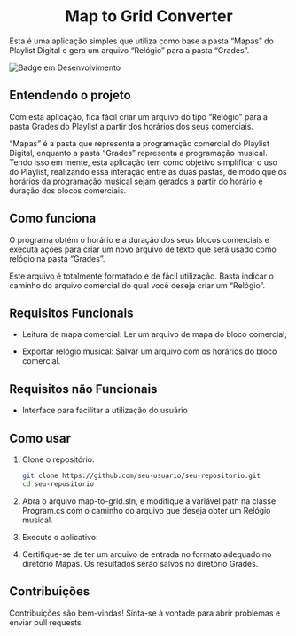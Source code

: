 <h1 align="center"> Map to Grid Converter </h1>


Esta é uma aplicação simples que utiliza como base a pasta “Mapas” do Playlist Digital e gera um arquivo “Relógio” para a pasta “Grades”.

![Badge em Desenvolvimento](http://img.shields.io/static/v1?label=STATUS&message=EM%20DESENVOLVIMENTO&color=GREEN&style=flat)
## Entendendo o projeto

Com esta aplicação, fica fácil criar um arquivo do tipo “Relógio” para a pasta Grades do Playlist a partir dos horários dos seus comerciais.

“Mapas” é a pasta que representa a programação comercial do Playlist Digital, enquanto a pasta “Grades” representa a programação musical. Tendo isso em mente, esta aplicação tem como objetivo simplificar o uso do Playlist, realizando essa interação entre as duas pastas, de modo que os horários da programação musical sejam gerados a partir do horário e duração dos blocos comerciais.


## Como funciona


O programa obtém o horário e a duração dos seus blocos comerciais e executa ações para criar um novo arquivo de texto que será usado como relógio na pasta “Grades”. 

Este arquivo é totalmente formatado e de fácil utilização. Basta indicar o caminho do arquivo comercial do qual você deseja criar um “Relógio”.



## Requisitos Funcionais

 - Leitura de mapa comercial: Ler um arquivo de mapa do bloco comercial;

 - Exportar relógio musical: Salvar um arquivo com os horários do bloco comercial.

## Requisitos não Funcionais

 - Interface para facilitar a utilização do usuário


## Como usar


1. Clone o repositório:

   ```bash
   git clone https://github.com/seu-usuario/seu-repositorio.git
   cd seu-repositorio
2. Abra o arquivo map-to-grid.sln, e modifique a variável path na classe Program.cs com o caminho do arquivo que deseja obter um Relógio musical.

3. Execute o aplicativo:

4. Certifique-se de ter um arquivo de entrada no formato adequado no diretório Mapas. Os resultados serão salvos no diretório Grades.



## Contribuições

Contribuições são bem-vindas! Sinta-se à vontade para abrir problemas e enviar pull requests.
